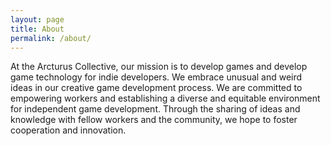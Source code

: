 ```yaml
---
layout: page
title: About
permalink: /about/
---
```


At the Arcturus Collective, our mission is to develop games and develop game
technology for indie developers. We embrace unusual and weird ideas in our
creative game development process. We are committed to empowering workers and
establishing a diverse and equitable environment for independent game
development. Through the sharing of ideas and knowledge with fellow workers and
the community, we hope to foster cooperation and innovation.
